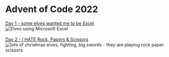 # Advent of Code 2022

[Day 1 - some elves wanted me to be Excel](https://github.com/jai-jalah/adventofcode-2022/tree/main/day-1) <br>
![Elves using Microsoft Excel](https://github.com/jai-jalah/adventofcode-2022/tree/main/day-1-icon)
<br><br>
[Day 2 - I HATE Rock, Papers & Scissors](https://github.com/jai-jalah/adventofcode-2022/tree/main/day-2) <br>
![lots of christmas elves, fighting, big swords - they are playing rock paper scissors](https://github.com/jai-jalah/adventofcode-2022/tree/main/day-2-icon)
<br>